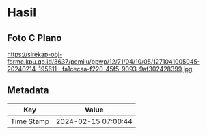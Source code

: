 # Hasil

## Foto C Plano

https://sirekap-obj-formc.kpu.go.id/3637/pemilu/ppwp/12/71/04/10/05/1271041005045-20240214-195611--fa1cecaa-f220-45f5-9093-9af302428399.jpg


## Metadata

| Key        | Value               |
| ---------- | ------------------- |
| Time Stamp | 2024-02-15 07:00:44 |



